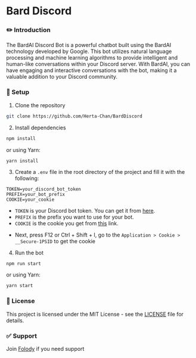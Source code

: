 # Bard Discord

### ✏️ Introduction

The BardAI Discord Bot is a powerful chatbot built using the BardAI technology developed by Google. This bot utilizes natural language processing and machine learning algorithms to provide intelligent and human-like conversations within your Discord server. With BardAI, you can have engaging and interactive conversations with the bot, making it a valuable addition to your Discord community.

### 🔧 Setup

1. Clone the repository

```bash
git clone https://github.com/Herta-Chan/BardDiscord
```

2. Install dependencies

```bash
npm install
```
or using Yarn:

```
yarn install
```

3. Create a `.env` file in the root directory of the project and fill it with the following:

```env
TOKEN=your_discord_bot_token
PREFIX=your_bot_prefix
COOKIE=your_cookie
```

+ `TOKEN` is your Discord bot token. You can get it from [here](https://discord.com/developers/applications).
+ `PREFIX` is the prefix you want to use for your bot.
+ `COOKIE` is the cookie you get from [this](https://bard.google.com/) link. 
- Next, press F12 or Ctrl + Shift + I, go to the `Application > Cookie > __Secure-1PSID` to get the cookie

4. Run the bot

```bash
npm run start
```

or using Yarn:

```bash
yarn start
```

### 📝 License

This project is licensed under the MIT License - see the [LICENSE](LICENSE) file for details.

### ✅️ Support

Join [Folody](https://discord.gg/wUvuUQnsaU) if you need support
